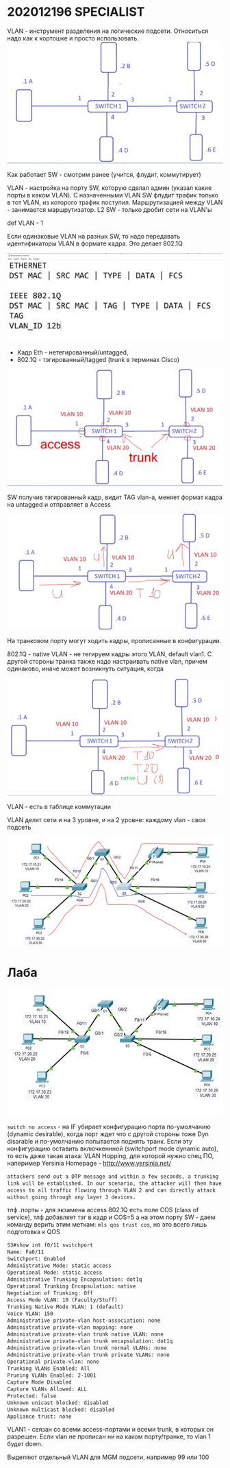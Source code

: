 # 202012196 SPECIALIST
VLAN - инструмент разделения на логические подсети. Относиться надо как к кортошке и просто использовать.  
![](./pictures/01.jpg) 

Как работает SW - смотрим ранее (учится, флудит, коммутирует)

VLAN - настройка на порту SW, которую сделал админ (указал какие порты в каком VLAN). С назначенными VLAN SW флудит трафик только в тот VLAN, из которого трафик поступил. Маршрутизацией между VLAN - занимается маршрутизатор. L2 SW - только дробит сети на VLAN'ы

def VLAN - 1

Если одинаковые VLAN на разных SW, то надо передавать идентификаторы VLAN в формате кадра. Это делает 802.1Q

![](./pictures/02.jpg) 

   * Кадр Eth - нетегированный/untagged, 
   * 802.1Q - тэгированный/tagged (trunk в терминах Cisco)

![](./pictures/03.jpg) 

SW получив тэгированный кадр, видит TAG vlan-a, меняет формат кадра на untagged и отправляет в Access

![](./pictures/04.jpg) 

На транковом порту могут ходить кадры, прописанные в конфигурации.

802.1Q - native VLAN - не тегируем кадры этого VLAN, default vlan1. С другой стороны транка также надо настраивать native vlan, причем одинаково, иначе может возникнуть ситуация, когда 

![](./pictures/05.jpg) 

VLAN - есть в таблице коммутации

VLAN делят сети и на 3 уровне, и на 2 уровне: каждому vlan - своя подсеть

![](./pictures/06.jpg) 

# Лаба

![](./pictures/07.jpg) 

```switch no access``` - на IF убирает конфигурацию порта по-умолчанию (dynamic desirable), когда порт ждет что с другой стороны тоже Dyn disarable и по-умолчанию попытается поднять транк. Если эту конфигурацию оставить включкеннной (switchport mode dynamic auto), то есть даже такая атака: VLAN Hopping, для которой нужно спец ПО, напеример Yersinia Homepage - http://www.yersinia.net/ 
```
attackers send out a DTP message and within a few seconds, a trunking link will be established. In our scenario, the attacker will then have access to all traffic flowing through VLAN 2 and can directly attack without going through any layer 3 devices.
```

тлф .порты - для экзамена access
802.1Q есть поле COS (class of service), тлф добавляет тэг в кадр и COS=5 а на этом порту SW - даем команду верить этим меткам: ```mls qos trust cos```, но это всего лишь подготовка к QOS

```
S3#show int f0/11 switchport
Name: Fa0/11
Switchport: Enabled
Administrative Mode: static access
Operational Mode: static access
Administrative Trunking Encapsulation: dot1q
Operational Trunking Encapsulation: native
Negotiation of Trunking: Off
Access Mode VLAN: 10 (Faculty/Stuff)
Trunking Native Mode VLAN: 1 (default)
Voice VLAN: 150
Administrative private-vlan host-association: none
Administrative private-vlan mapping: none
Administrative private-vlan trunk native VLAN: none
Administrative private-vlan trunk encapsulation: dot1q
Administrative private-vlan trunk normal VLANs: none
Administrative private-vlan trunk private VLANs: none
Operational private-vlan: none
Trunking VLANs Enabled: All
Pruning VLANs Enabled: 2-1001
Capture Mode Disabled
Capture VLANs Allowed: ALL
Protected: false
Unknown unicast blocked: disabled
Unknown multicast blocked: disabled
Appliance trust: none
```

VLAN1 - связан со всеми access-портами и всеми trunk, в которых он разрешен. Если vlan не прописан ни на каком порту/транке, то vlan 1 будет down.

Выделяют отдельный VLAN для MGM подсети, например 99 или 100

